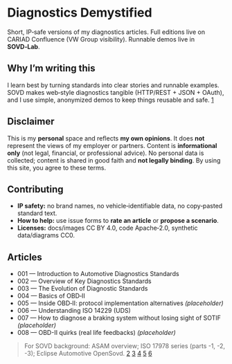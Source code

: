 # Diagnostics Demystified

Short, IP‑safe versions of my diagnostics articles. Full editions live on CARIAD Confluence (VW Group visibility). Runnable demos live in **SOVD‑Lab**.

## Why I’m writing this
I learn best by turning standards into clear stories and runnable examples. SOVD makes web‑style diagnostics tangible (HTTP/REST + JSON + OAuth), and I use simple, anonymized demos to keep things reusable and safe. [1](https://github.com/MauroCerrato/sovd-lab)

## Disclaimer
This is my **personal** space and reflects **my own opinions**. It does **not** represent the views of my employer or partners. Content is **informational only** (not legal, financial, or professional advice). No personal data is collected; content is shared in good faith and **not legally binding**. By using this site, you agree to these terms.

## Contributing
- **IP safety:** no brand names, no vehicle‑identifiable data, no copy‑pasted standard text.  
- **How to help:** use issue forms to **rate an article** or **propose a scenario**.  
- **Licenses:** docs/images CC BY 4.0, code Apache‑2.0, synthetic data/diagrams CC0.

## Articles
- 001 — Introduction to Automotive Diagnostics Standards  
- 002 — Overview of Key Diagnostics Standards  
- 003 — The Evolution of Diagnostic Standards
- 004 — Basics of OBD‑II
- 005 — Inside OBD‑II: protocol implementation alternatives *(placeholder)*  
- 006 — Understanding ISO 14229 (UDS)
- 007 — How to diagnose a braking system without losing sight of SOTIF *(placeholder)*
- 008 — OBD-II quirks (real life feedbacks) *(placeholder)*

> For SOVD background: ASAM overview; ISO 17978 series (parts -1, -2, -3); Eclipse Automotive OpenSovd.
> [2](https://www.asam.net/standards/detail/sovd/)
> [3](https://www.iso.org/standard/85133.html)
> [4](https://www.iso.org/standard/86586.html)
> [5](https://www.iso.org/standard/86587.html)
> [6](https://github.com/eclipse-opensovd/)
> 
